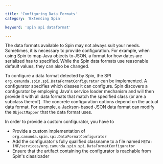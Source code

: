 ```yaml
---

title: 'Configuring Data Formats'
category: 'Extending Spin'

keyword: 'spin api dataformat'

---
```


The data formats available to Spin may not always suit your needs. Sometimes, it is necessary to provide configuration. For example, when using Spin to map Java objects to JSON, a format for how dates are serialized has to specified. While the Spin data formats use reasonable default values, they can also be changed.

To configure a data format detected by Spin, the SPI `org.camunda.spin.spi.DataFormatConfigurator` can be implemented. A configurator specifies which classes it can configure. Spin discovers a configurator by employing Java's service loader mechanism and will then provide it with all data formats that match the specified class (or are a subclass thereof). The concrete configuration options depend on the actual data format. For example, a Jackson-based JSON data format can modify the `ObjectMapper` that the data format uses.

In order to provide a custom configurator, you have to

* Provide a custom implementation of `org.camunda.spin.spi.DataFormatConfigurator`
* Add the configurator's fully qualified classname to a file named `META-INF/services/org.camunda.spin.spi.DataFormatConfigurator`
* Ensure that the artifact containing the configurator is reachable from Spin's classloader
